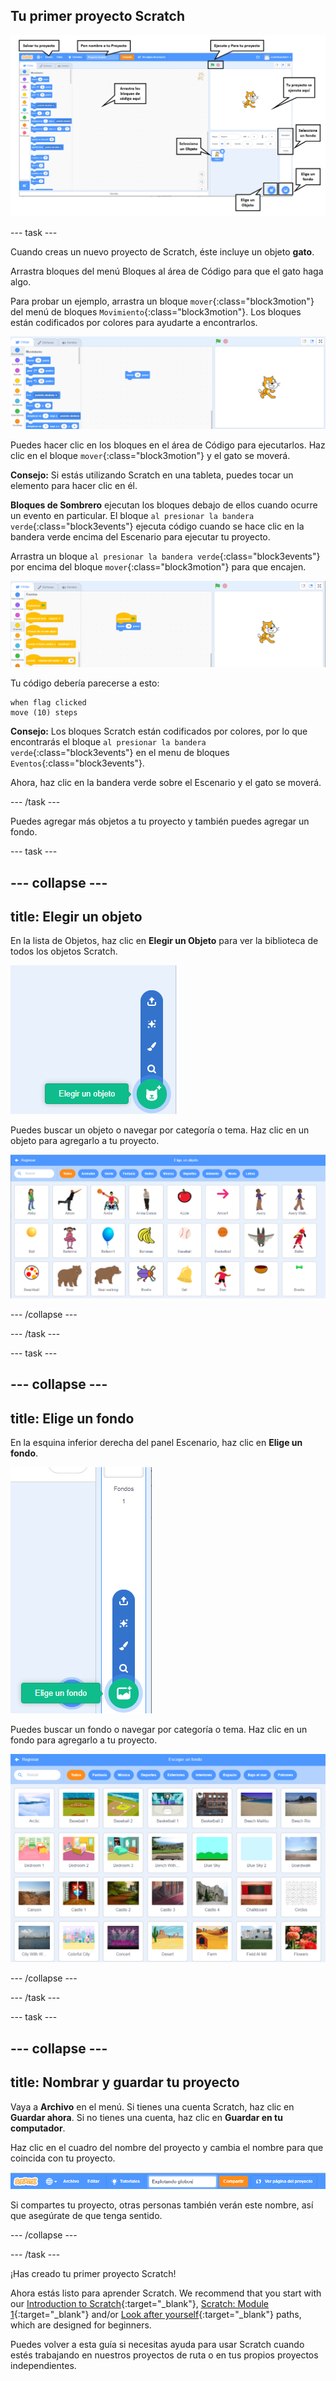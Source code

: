 ## Tu primer proyecto Scratch

![Una captura de pantalla anotada del editor de Scratch, con las características clave etiquetadas.](images/scratch-features.png)

--- task ---

Cuando creas un nuevo proyecto de Scratch, éste incluye un objeto **gato**.

Arrastra bloques del menú Bloques al área de Código para que el gato haga algo.

Para probar un ejemplo, arrastra un bloque `mover`{:class="block3motion"} del menú de bloques `Movimiento`{:class="block3motion"}. Los bloques están codificados por colores para ayudarte a encontrarlos.

![Un bloque 'mover' en el área de Código.](images/move-block.png)

Puedes hacer clic en los bloques en el área de Código para ejecutarlos. Haz clic en el bloque `mover`{:class="block3motion"} y el gato se moverá.

**Consejo:** Si estás utilizando Scratch en una tableta, puedes tocar un elemento para hacer clic en él.

**Bloques de Sombrero** ejecutan los bloques debajo de ellos cuando ocurre un evento en particular. El bloque `al presionar la bandera verde`{:class="block3events"} ejecuta código cuando se hace clic en la bandera verde encima del Escenario para ejecutar tu proyecto.

Arrastra un bloque `al presionar la bandera verde`{:class="block3events"} por encima del bloque `mover`{:class="block3motion"} para que encajen.

![El bloque 'mover' en el área de Código.](images/green-flag-script.png)

Tu código debería parecerse a esto:

```blocks3
when flag clicked
move (10) steps
```

**Consejo:** Los bloques Scratch están codificados por colores, por lo que encontrarás el bloque `al presionar la bandera verde`{:class="block3events"} en el menu de bloques `Eventos`{:class="block3events"}.

Ahora, haz clic en la bandera verde sobre el Escenario y el gato se moverá.

--- /task ---

Puedes agregar más objetos a tu proyecto y también puedes agregar un fondo.

--- task ---

--- collapse ---
---
title: Elegir un objeto
---

En la lista de Objetos, haz clic en **Elegir un Objeto** para ver la biblioteca de todos los objetos Scratch.

![El icono 'Elegir un Objeto'.](images/sprite-library.png)

Puedes buscar un objeto o navegar por categoría o tema. Haz clic en un objeto para agregarlo a tu proyecto.

![La biblioteca de Sprite.](images/sprite-choose.png)

--- /collapse ---

--- /task ---

--- task ---

--- collapse ---
---
title: Elige un fondo
---

En la esquina inferior derecha del panel Escenario, haz clic en **Elige un fondo**.

![El icono "Elige un fondo".](images/stage-choose.png)

Puedes buscar un fondo o navegar por categoría o tema. Haz clic en un fondo para agregarlo a tu proyecto.

![La biblioteca de fondos.](images/backdrop.png)

--- /collapse ---

--- /task ---

--- task ---

--- collapse ---
---
title: Nombrar y guardar tu proyecto
---

Vaya a **Archivo** en el menú. Si tienes una cuenta Scratch, haz clic en **Guardar ahora**. Si no tienes una cuenta, haz clic en **Guardar en tu computador**.

Haz clic en el cuadro del nombre del proyecto y cambia el nombre para que coincida con tu proyecto.

![El cuadro del nombre del proyecto resaltado.](images/change-project-name.png)

Si compartes tu proyecto, otras personas también verán este nombre, así que asegúrate de que tenga sentido.

--- /collapse ---

--- /task ---

¡Has creado tu primer proyecto Scratch!

Ahora estás listo para aprender Scratch. We recommend that you start with our [Introduction to Scratch](https://projects.raspberrypi.org/en/raspberrypi/scratch-intro){:target="_blank"}, [Scratch: Module 1](https://projects.raspberrypi.org/en/raspberrypi/scratch-module-1){:target="_blank"} and/or [Look after yourself](https://projects.raspberrypi.org/en/raspberrypi/look-after-yourself){:target="_blank"} paths, which are designed for beginners.

 Puedes volver a esta guía si necesitas ayuda para usar Scratch cuando estés trabajando en nuestros proyectos de ruta o en tus propios proyectos independientes. 


